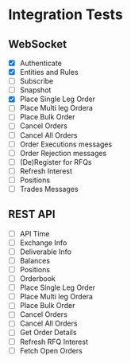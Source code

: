 # Integration Tests

## WebSocket

- [x] Authenticate
- [x] Entities and Rules
- [ ] Subscribe
- [ ] Snapshot
- [x] Place Single Leg Order
- [ ] Place Multi leg Ordera
- [ ] Place Bulk Order
- [ ] Cancel Orders
- [ ] Cancel All Orders
- [ ] Order Executions messages
- [ ] Order Rejection messages
- [ ] (De)Register for RFQs
- [ ] Refresh Interest
- [ ] Positions
- [ ] Trades Messages

## REST API

- [ ] API Time
- [ ] Exchange Info
- [ ] Deliverable Info
- [ ] Balances
- [ ] Positions
- [ ] Orderbook
- [ ] Place Single Leg Order
- [ ] Place Multi leg Ordera
- [ ] Place Bulk Order
- [ ] Cancel Orders
- [ ] Cancel All Orders
- [ ] Get Order Details
- [ ] Refresh RFQ Interest
- [ ] Fetch Open Orders
